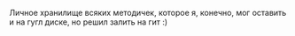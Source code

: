Личное хранилище всяких методичек, которое я, конечно, мог оставить и на гугл диске, но решил залить на гит :)